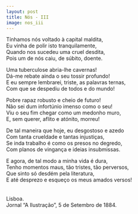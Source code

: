 ```yaml
---
layout: post
title: Nós - III
image: nos_iii
---
```

<span class="caps" alt="T"></span>Tínhamos nós voltado à capital maldita,  
Eu vinha de polir isto tranquilamente,  
Quando nos sucedeu uma cruel desdita,  
Pois um de nós caiu, de súbito, doente.  

Uma tuberculose abria-lhe cavernas!  
Dá-me rebate ainda o seu tossir profundo!  
E eu sempre lembrarei, triste, as palavras ternas,  
Com que se despediu de todos e do mundo!  

Pobre rapaz robusto e cheio de futuro!  
Não sei dum infortúnio imenso como o seu!  
Viu o seu fim chegar como um medonho muro,  
E, sem querer, aflito e atónito, morreu!  

De tal maneira que hoje, eu desgostoso e azedo  
Com tanta crueldade e tantas injustiças,  
Se inda trabalho é como os presos no degredo,  
Com planos de vingança e ideias insubmissas.  

E agora, de tal modo a minha vida é dura,  
Tenho momentos maus, tão tristes, tão perversos,  
Que sinto só desdém pela literatura,  
E até desprezo e esqueço os meus amados versos!  
<br/><br/>
Lisboa.  
Jornal “A Ilustração”, 5 de Setembro de 1884.